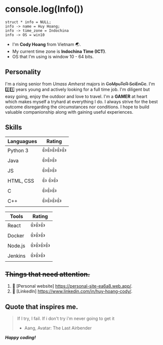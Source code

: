 

# console.log(Info())

 `struct * info = NULL;`  
 `info -> name = Huy Hoang;`  
 `info -> time_zone = Indochina`  
 `info -> OS = win10`  
* I'm **Cody Hoang** from Vietnam :earth_asia:. 
* My current time zone is **Indochina Time (ICT)**.
* OS that I'm using is window 10 - 64 bits.

## Personality

I'm a rising senior from *Umass Amherst* majors in ~~CoMpuTeR SciEnCe~~. I'm :two::one: years young and actively looking for a full time job. I'm diligent but easy going, enjoy the outdoor
and love to travel. I'm a **GAMER** at heart which makes myself a tryhard at everything I do. I always strive for the best outcome disregarding the circumstances nor conditions.
I hope to build valuable companionship along with gaining useful experiences. 

## Skills

| Languagues | Rating |
| ----------- | ----------- |
| Python 3| :+1::+1::+1::+1::+1:|
| Java | :+1::+1::+1: |
|JS| :+1::+1::+1:|
|HTML, CSS| :+1: :+1::+1:|
|C| :+1::+1::+1:|
|C++| :+1::+1::+1::+1:|  


|Tools | Rating |
|---------|---------|
|React|:+1::+1::+1:|
|Docker| :+1::+1::+1:|
|Node.js| :+1::+1::+1::+1:|
|Jenkins| :+1::+1::+1:|


## ~~Things that need attention.~~ 
1. :link: [Personal website] https://personal-site-ea6a8.web.app/.  
2. :link: [Linkedln] https://www.linkedin.com/in/huy-hoang-cody/.



## Quote that inspires me.
> If I try, I fail. If i don't try i'm never going to get it 
>- Aang, Avatar: The Last Airbender

***Happy coding!***

